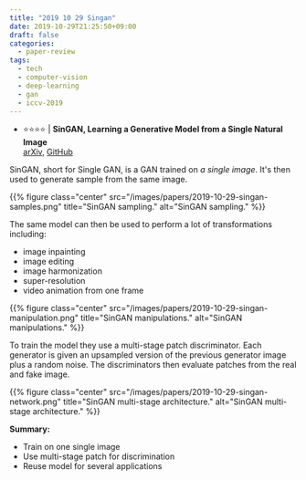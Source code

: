 ```yaml
---
title: "2019 10 29 Singan"
date: 2019-10-29T21:25:50+09:00
draft: false
categories:
  - paper-review
tags:
  - tech
  - computer-vision
  - deep-learning
  - gan
  - iccv-2019
---
```


- ️️️⭐️️️️️️️️⭐️️️️️⭐️⭐️ | **SinGAN, Learning a Generative Model from a Single Natural Image**<br/>
[arXiv](https://arxiv.org/abs/1905.01164), [GitHub](https://github.com/tamarott/SinGAN)

SinGAN, short for Single GAN, is a GAN trained on *a single image*. It's then used to generate sample from the same image.

{{% figure class="center" src="/images/papers/2019-10-29-singan-samples.png" title="SinGAN sampling." alt="SinGAN sampling." %}}

The same model can then be used to perform a lot of transformations including:

- image inpainting
- image editing
- image harmonization
- super-resolution
- video animation from one frame

{{% figure class="center" src="/images/papers/2019-10-29-singan-manipulation.png" title="SinGAN manipulations." alt="SinGAN manipulations." %}}

To train the model they use a multi-stage patch discriminator. Each generator is given an upsampled version of the previous generator image plus a random noise. The discriminators then evaluate patches from the real and fake image.

{{% figure class="center" src="/images/papers/2019-10-29-singan-network.png" title="SinGAN multi-stage architecture." alt="SinGAN multi-stage architecture." %}}

**Summary:**

- Train on one single image
- Use multi-stage patch for discrimination
- Reuse model for several applications
